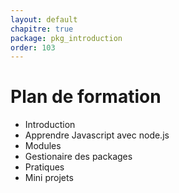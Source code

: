 ```yaml
---
layout: default
chapitre: true
package: pkg_introduction
order: 103
---
```



# Plan de formation 

- Introduction 
- Apprendre Javascript avec node.js
- Modules
- Gestionaire des packages
- Pratiques
- Mini projets